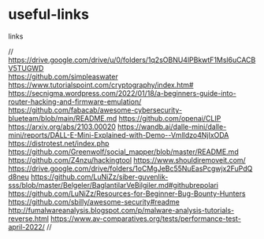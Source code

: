 # useful-links
links

//
https://drive.google.com/drive/u/0/folders/1q2sOBNU4lPBkwtF1Msl6uCACBV5TUGWD <br>
https://github.com/simpleaswater
https://www.tutorialspoint.com/cryptography/index.htm#
https://secnigma.wordpress.com/2022/01/18/a-beginners-guide-into-router-hacking-and-firmware-emulation/
https://github.com/fabacab/awesome-cybersecurity-blueteam/blob/main/README.md
https://github.com/openai/CLIP
https://arxiv.org/abs/2103.00020
https://wandb.ai/dalle-mini/dalle-mini/reports/DALL-E-Mini-Explained-with-Demo--Vmlldzo4NjIxODA
https://distrotest.net/index.php
https://github.com/Greenwolf/social_mapper/blob/master/README.md
https://github.com/Z4nzu/hackingtool
https://www.shouldiremoveit.com/
https://drive.google.com/drive/folders/1oCMgJeBc55NuEasPcgwjx2FuPdQd8neu
https://github.com/LuNiZz/siber-guvenlik-sss/blob/master/Belgeler/BaglantilarVeBilgiler.md#githubrepolari
https://github.com/LuNiZz/Resources-for-Beginner-Bug-Bounty-Hunters
https://github.com/sbilly/awesome-security#readme
http://fumalwareanalysis.blogspot.com/p/malware-analysis-tutorials-reverse.html
https://www.av-comparatives.org/tests/performance-test-april-2022/
//
